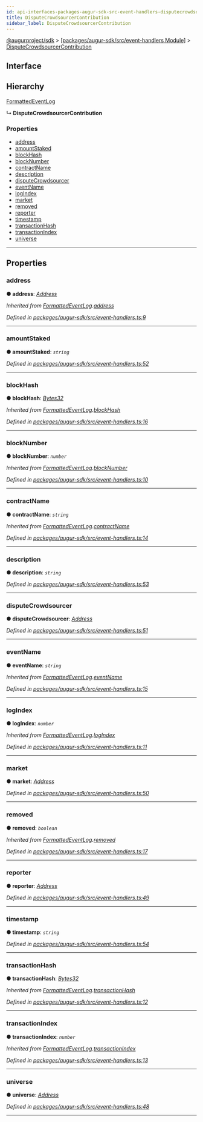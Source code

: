 ```yaml
---
id: api-interfaces-packages-augur-sdk-src-event-handlers-disputecrowdsourcercontribution
title: DisputeCrowdsourcerContribution
sidebar_label: DisputeCrowdsourcerContribution
---
```


[@augurproject/sdk](api-readme.md) > [[packages/augur-sdk/src/event-handlers Module]](api-modules-packages-augur-sdk-src-event-handlers-module.md) > [DisputeCrowdsourcerContribution](api-interfaces-packages-augur-sdk-src-event-handlers-disputecrowdsourcercontribution.md)

## Interface

## Hierarchy

 [FormattedEventLog](api-interfaces-packages-augur-sdk-src-event-handlers-formattedeventlog.md)

**↳ DisputeCrowdsourcerContribution**

### Properties

* [address](api-interfaces-packages-augur-sdk-src-event-handlers-disputecrowdsourcercontribution.md#address)
* [amountStaked](api-interfaces-packages-augur-sdk-src-event-handlers-disputecrowdsourcercontribution.md#amountstaked)
* [blockHash](api-interfaces-packages-augur-sdk-src-event-handlers-disputecrowdsourcercontribution.md#blockhash)
* [blockNumber](api-interfaces-packages-augur-sdk-src-event-handlers-disputecrowdsourcercontribution.md#blocknumber)
* [contractName](api-interfaces-packages-augur-sdk-src-event-handlers-disputecrowdsourcercontribution.md#contractname)
* [description](api-interfaces-packages-augur-sdk-src-event-handlers-disputecrowdsourcercontribution.md#description)
* [disputeCrowdsourcer](api-interfaces-packages-augur-sdk-src-event-handlers-disputecrowdsourcercontribution.md#disputecrowdsourcer)
* [eventName](api-interfaces-packages-augur-sdk-src-event-handlers-disputecrowdsourcercontribution.md#eventname)
* [logIndex](api-interfaces-packages-augur-sdk-src-event-handlers-disputecrowdsourcercontribution.md#logindex)
* [market](api-interfaces-packages-augur-sdk-src-event-handlers-disputecrowdsourcercontribution.md#market)
* [removed](api-interfaces-packages-augur-sdk-src-event-handlers-disputecrowdsourcercontribution.md#removed)
* [reporter](api-interfaces-packages-augur-sdk-src-event-handlers-disputecrowdsourcercontribution.md#reporter)
* [timestamp](api-interfaces-packages-augur-sdk-src-event-handlers-disputecrowdsourcercontribution.md#timestamp)
* [transactionHash](api-interfaces-packages-augur-sdk-src-event-handlers-disputecrowdsourcercontribution.md#transactionhash)
* [transactionIndex](api-interfaces-packages-augur-sdk-src-event-handlers-disputecrowdsourcercontribution.md#transactionindex)
* [universe](api-interfaces-packages-augur-sdk-src-event-handlers-disputecrowdsourcercontribution.md#universe)

---

## Properties

<a id="address"></a>

###  address

**● address**: *[Address](api-modules-packages-augur-sdk-src-event-handlers-module.md#address)*

*Inherited from [FormattedEventLog](api-interfaces-packages-augur-sdk-src-event-handlers-formattedeventlog.md).[address](api-interfaces-packages-augur-sdk-src-event-handlers-formattedeventlog.md#address)*

*Defined in [packages/augur-sdk/src/event-handlers.ts:9](https://github.com/AugurProject/augur/blob/0ea8996003/packages/augur-sdk/src/event-handlers.ts#L9)*

___
<a id="amountstaked"></a>

###  amountStaked

**● amountStaked**: *`string`*

*Defined in [packages/augur-sdk/src/event-handlers.ts:52](https://github.com/AugurProject/augur/blob/0ea8996003/packages/augur-sdk/src/event-handlers.ts#L52)*

___
<a id="blockhash"></a>

###  blockHash

**● blockHash**: *[Bytes32](api-modules-packages-augur-sdk-src-event-handlers-module.md#bytes32)*

*Inherited from [FormattedEventLog](api-interfaces-packages-augur-sdk-src-event-handlers-formattedeventlog.md).[blockHash](api-interfaces-packages-augur-sdk-src-event-handlers-formattedeventlog.md#blockhash)*

*Defined in [packages/augur-sdk/src/event-handlers.ts:16](https://github.com/AugurProject/augur/blob/0ea8996003/packages/augur-sdk/src/event-handlers.ts#L16)*

___
<a id="blocknumber"></a>

###  blockNumber

**● blockNumber**: *`number`*

*Inherited from [FormattedEventLog](api-interfaces-packages-augur-sdk-src-event-handlers-formattedeventlog.md).[blockNumber](api-interfaces-packages-augur-sdk-src-event-handlers-formattedeventlog.md#blocknumber)*

*Defined in [packages/augur-sdk/src/event-handlers.ts:10](https://github.com/AugurProject/augur/blob/0ea8996003/packages/augur-sdk/src/event-handlers.ts#L10)*

___
<a id="contractname"></a>

###  contractName

**● contractName**: *`string`*

*Inherited from [FormattedEventLog](api-interfaces-packages-augur-sdk-src-event-handlers-formattedeventlog.md).[contractName](api-interfaces-packages-augur-sdk-src-event-handlers-formattedeventlog.md#contractname)*

*Defined in [packages/augur-sdk/src/event-handlers.ts:14](https://github.com/AugurProject/augur/blob/0ea8996003/packages/augur-sdk/src/event-handlers.ts#L14)*

___
<a id="description"></a>

###  description

**● description**: *`string`*

*Defined in [packages/augur-sdk/src/event-handlers.ts:53](https://github.com/AugurProject/augur/blob/0ea8996003/packages/augur-sdk/src/event-handlers.ts#L53)*

___
<a id="disputecrowdsourcer"></a>

###  disputeCrowdsourcer

**● disputeCrowdsourcer**: *[Address](api-modules-packages-augur-sdk-src-event-handlers-module.md#address)*

*Defined in [packages/augur-sdk/src/event-handlers.ts:51](https://github.com/AugurProject/augur/blob/0ea8996003/packages/augur-sdk/src/event-handlers.ts#L51)*

___
<a id="eventname"></a>

###  eventName

**● eventName**: *`string`*

*Inherited from [FormattedEventLog](api-interfaces-packages-augur-sdk-src-event-handlers-formattedeventlog.md).[eventName](api-interfaces-packages-augur-sdk-src-event-handlers-formattedeventlog.md#eventname)*

*Defined in [packages/augur-sdk/src/event-handlers.ts:15](https://github.com/AugurProject/augur/blob/0ea8996003/packages/augur-sdk/src/event-handlers.ts#L15)*

___
<a id="logindex"></a>

###  logIndex

**● logIndex**: *`number`*

*Inherited from [FormattedEventLog](api-interfaces-packages-augur-sdk-src-event-handlers-formattedeventlog.md).[logIndex](api-interfaces-packages-augur-sdk-src-event-handlers-formattedeventlog.md#logindex)*

*Defined in [packages/augur-sdk/src/event-handlers.ts:11](https://github.com/AugurProject/augur/blob/0ea8996003/packages/augur-sdk/src/event-handlers.ts#L11)*

___
<a id="market"></a>

###  market

**● market**: *[Address](api-modules-packages-augur-sdk-src-event-handlers-module.md#address)*

*Defined in [packages/augur-sdk/src/event-handlers.ts:50](https://github.com/AugurProject/augur/blob/0ea8996003/packages/augur-sdk/src/event-handlers.ts#L50)*

___
<a id="removed"></a>

###  removed

**● removed**: *`boolean`*

*Inherited from [FormattedEventLog](api-interfaces-packages-augur-sdk-src-event-handlers-formattedeventlog.md).[removed](api-interfaces-packages-augur-sdk-src-event-handlers-formattedeventlog.md#removed)*

*Defined in [packages/augur-sdk/src/event-handlers.ts:17](https://github.com/AugurProject/augur/blob/0ea8996003/packages/augur-sdk/src/event-handlers.ts#L17)*

___
<a id="reporter"></a>

###  reporter

**● reporter**: *[Address](api-modules-packages-augur-sdk-src-event-handlers-module.md#address)*

*Defined in [packages/augur-sdk/src/event-handlers.ts:49](https://github.com/AugurProject/augur/blob/0ea8996003/packages/augur-sdk/src/event-handlers.ts#L49)*

___
<a id="timestamp"></a>

###  timestamp

**● timestamp**: *`string`*

*Defined in [packages/augur-sdk/src/event-handlers.ts:54](https://github.com/AugurProject/augur/blob/0ea8996003/packages/augur-sdk/src/event-handlers.ts#L54)*

___
<a id="transactionhash"></a>

###  transactionHash

**● transactionHash**: *[Bytes32](api-modules-packages-augur-sdk-src-event-handlers-module.md#bytes32)*

*Inherited from [FormattedEventLog](api-interfaces-packages-augur-sdk-src-event-handlers-formattedeventlog.md).[transactionHash](api-interfaces-packages-augur-sdk-src-event-handlers-formattedeventlog.md#transactionhash)*

*Defined in [packages/augur-sdk/src/event-handlers.ts:12](https://github.com/AugurProject/augur/blob/0ea8996003/packages/augur-sdk/src/event-handlers.ts#L12)*

___
<a id="transactionindex"></a>

###  transactionIndex

**● transactionIndex**: *`number`*

*Inherited from [FormattedEventLog](api-interfaces-packages-augur-sdk-src-event-handlers-formattedeventlog.md).[transactionIndex](api-interfaces-packages-augur-sdk-src-event-handlers-formattedeventlog.md#transactionindex)*

*Defined in [packages/augur-sdk/src/event-handlers.ts:13](https://github.com/AugurProject/augur/blob/0ea8996003/packages/augur-sdk/src/event-handlers.ts#L13)*

___
<a id="universe"></a>

###  universe

**● universe**: *[Address](api-modules-packages-augur-sdk-src-event-handlers-module.md#address)*

*Defined in [packages/augur-sdk/src/event-handlers.ts:48](https://github.com/AugurProject/augur/blob/0ea8996003/packages/augur-sdk/src/event-handlers.ts#L48)*

___

